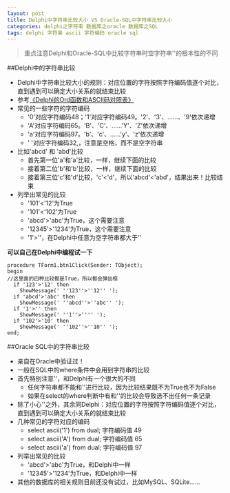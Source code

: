 ```yaml
---
layout: post
title: Delphi中字符串比较大小 VS Oracle-SQL中字符串比较大小
categories: delphi之字符串 数据库之oracle 数据库之SQL
tags: delphi 字符串 ascii 字符编码 oracle sql
---
```


>重点注意Delphi和Oracle-SQL中比较字符串时空字符串''的根本性的不同

##Delphi中的字符串比较

* Delphi中字符串比较大小的规则：对应位置的字符按照字符编码值逐个对比，直到遇到可以确定大小关系的就结束比较
* 参考[《Delphi的Ord函数和ASCII码对照表》](http://www.xumenger.com/delphi-ord-20160222/)
* 常见的一些字符的字符编码
  * '0'对应字符编码48；'1'对应字符编码49。'2'、'3'、……、'9'依次递增
  * 'A'对应字符编码65。'B'、'C'、……'Y'、'Z'依次递增
  * 'a'对应字符编码97。'b'、'c'、……'y'、'z'依次递增
  * ' '对应字符编码32,，注意是空格，而不是空字符串 
* 比如'abcd' 和 'abd'比较
  * 首先第一位'a'和'a'比较，一样，继续下面的比较
  * 接着第二位'b'和'b'比较，一样，继续下面的比较
  * 接着第三位'c'和'd'比较，'c'<'d'，所以'abcd'<'abd'，结果出来！比较结束
* 列举出常见的比较
  * '101'<'12'为True
  * '101'<'102'为True
  * 'abcd'>'abc'为True，这个需要注意
  * '12345'>'1234'为True，这个需要注意
  * '1'>''，在Delphi中任意为空字符串都大于''

**可以自己在Delphi中编程试一下**

```
procedure TForm1.btn1Click(Sender: TObject);
begin
//这里面的四种比较都是True，所以都会弹出框
  if '123'>'12' then
    ShowMessage(' ''123''>''12'' ');
  if 'abcd'>'abc' then
    ShowMessage(' ''abcd''>''abc'' ');
  if '1'>'' then
    ShowMessage(' ''1''>'''' ');
  if '102'>'10' then
    ShowMessage(' ''102''>''10'' ');
end;
```

##Oracle SQL中的字符串比较

* 亲自在Oracle中验证过！
* 一般在SQL中的where条件中会用到字符串的比较
* 首先特别注意''，和Delphi有一个很大的不同
  * 任何字符串都不能和''进行比较，因为比较结果既不为True也不为False
  * 如果在select的where判断中有和''的比较会导致选不出任何一条记录
* 除了小心''之外，其余同Delphi：对应位置的字符按照字符编码值逐个对比，直到遇到可以确定大小关系的就结束比较
* 几种常见的字符对应的编码
  * select ascii('1') from dual;       字符编码值 49
  * select ascii('A') from dual;       字符编码值 65
  * select ascii('a') from dual;       字符编码值 97
* 列举出常见的比较
  * 'abcd'>'abc'为True，和Delphi中一样
  * '12345'>'1234'为True，和Delphi中一样
* 其他的数据库的相关规则目前还没有试过，比如MySQL、SQLite……
